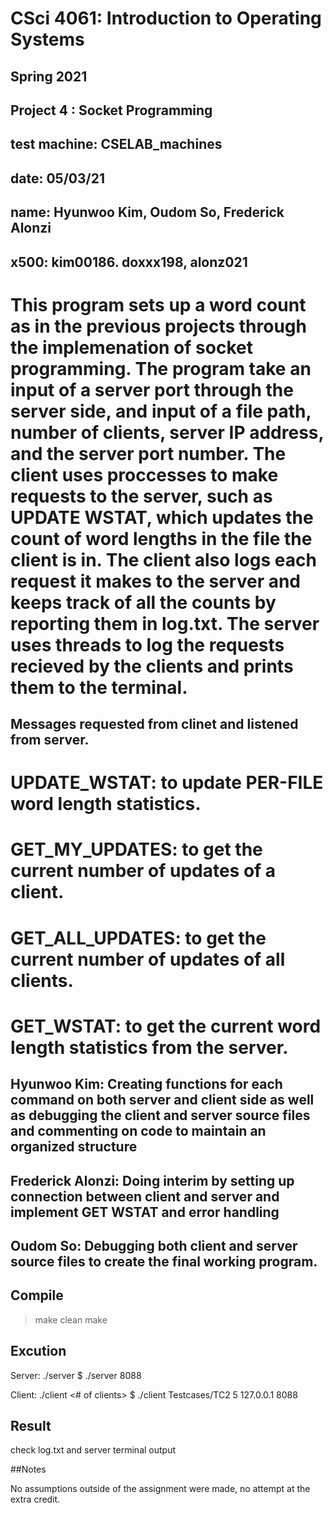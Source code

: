 # CSci 4061: Introduction to Operating Systems
## Spring 2021
## Project 4 : Socket Programming
## test machine: CSELAB_machines
## date: 05/03/21
## name: Hyunwoo Kim, Oudom So, Frederick Alonzi
## x500: kim00186. doxxx198, alonz021


# This program sets up a word count as in the previous projects through the implemenation of socket programming. The program take an input of a server port through the server side, and input of a file path, number of clients, server IP address, and the server port number. The client uses proccesses to make requests to the server, such as UPDATE WSTAT, which updates the count of word lengths in the file the client is in. The client also logs each request it makes to the server and keeps track of all the counts by reporting them in log.txt. The server uses threads to log the requests recieved by the clients and prints them to the terminal.  

## Messages requested from clinet and listened from server.
# UPDATE_WSTAT: to update PER-FILE word length statistics.
# GET_MY_UPDATES: to get the current number of updates of a client.
# GET_ALL_UPDATES: to get the current number of updates of all clients.
# GET_WSTAT: to get the current word length statistics from the server.

## Hyunwoo Kim: Creating functions for each command on both server and client side as well as debugging the client and server source files and commenting on code to maintain an organized structure

## Frederick Alonzi: Doing interim by setting up connection between client and server and implement GET WSTAT and error handling

## Oudom So: Debugging both client and server source files to create the final working program. 

## Compile

> make clean
> make

## Excution

Server:
./server <Server Port>
$ ./server 8088

Client:
./client <Folder> <# of clients> <Server IP> <Server Port>
$ ./client Testcases/TC2 5 127.0.0.1 8088

## Result
check log.txt and server terminal output

##Notes

No assumptions outside of the assignment were made, no attempt at the extra credit.